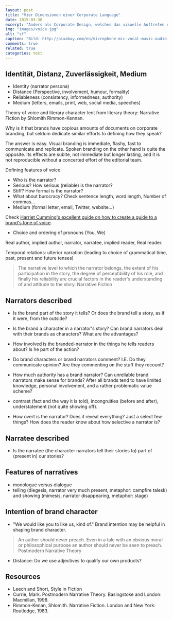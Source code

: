 ```yaml
---
layout: post
title: "Vier Dimensionen einer Corporate Language"
date: 2015-03-30
excerpt: "Anders als Corporate Design, welches das visuelle Auftreten einer Marke regelt, kommt Corporate Language, also die sprachliche Brand-Charakteristik, oft zu kurz. Ein Kriterienraster hilft Marken sprachlich auf die Sprünge."
img: "images/voice.jpg"
alt: "sf"
caption: "Bild: http://pixabay.com/en/microphone-mic-vocal-music-audio-395382/"
comments: true
related: true
categories: text
---
```


## Identität, Distanz, Zuverlässigkeit, Medium

- Identity (narrator persona)
- Distance (Perspective, involvement, humour, formality)
- Reliableness (consistency, informedness, authority)
- Medium (letters, emails, print, web, social media, speeches)


Theory of voice and literary character lent from literary theory: Narrative Fiction by Shlomith Rimmon-Kennan.

Why is it that brands have copious amounts of documents on corporate branding, but seldom dedicate similar efforts to defining how they speak?

The answer is easy. Visual branding is immediate, flashy, fast to communicate and replicate. Spoken branding on the other hand is quite the opposite. Its effects are sublte, not immediate but longer lasting, and it is not reproducible without a concerted effort of the editorial team.

Defining features of voice:

- Who is the narrator?
- Serious? How serious (reliable) is the narrator?
- Stiff? How formal is the narrator?
- What about burocracy? Check sentence length, word length, Number of commas...
- Medium (formal letter, email, Twitter, website...)

Check [Harriet Cumming's excellent guide on how to create a guide to a brand's tone of voice](https://www.distilled.net/tone-of-voice/).

- Choice and ordering of pronouns (You, We)

Real author, implied author, narrator, narratee, implied reader, Real reader.

Temporal relations: ulterior narration (leading to choice of grammatical time, past, present and future tenses)

> The narrative level to which the narrator belongs, the extent of his participation in the story, the degree of perceptibility of his role, and finally his reliability are crucial factors in the reader's understanding of and attitude to the story. Narrative Fiction

## Narrators described

- Is the brand part of the story it tells? Or does the brand tell a story, as if it were, from the outside?

- Is the brand a character in a narrator's story? Can brand narrators deal with their brands as characters? What are the advantages?

- How involved is the branded-narrator in the things he tells readers about? Is he part of the action?

- Do brand characters or brand narrators comment? I.E. Do they communicate opinion? Are they commenting on the stuff they recount?

- How much authority has a brand narrator? Can unreliable brand narrators make sense for brands? After all brands tend to have limited knowledge, personal involvement, and a rather problematic value scheme?

- contrast (fact and the way it is told), incongruities (before and after), understatement (not quite showing off).

- How overt is the narrator? Does it reveal everything? Just a select few things? How does the reader know about how selective a narrator is?

## Narratee described

- Is the narratee (the character narrators tell their stories to) part of (present in) our stories?

## Features of narratives

- monologue versus dialogue
- telling (diegesis, narrator very much present, metaphor: campfire talesk) and showing (mimesis, narrator disappearing, metaphor: stage)

## Intention of brand character

- "We would like you to like us, kind of." Brand intention may be helpful in shaping brand character.

> An author should never preach. Even in a tale with an obvious moral or philosophical purpose an author should never be seen to preach. Postmodern Narrative Theory

- Distance: Do we use adjectives to qualify our own products?


## Resources

- Leech and Short, Style in Fiction
- Currie, Mark. Postmodern Narrative Theory. Basingstoke and London: Macmillan, 1998.
- Rimmon-Kenan, Shlomith. Narrative Fiction. London and New York: Routledge, 1983.